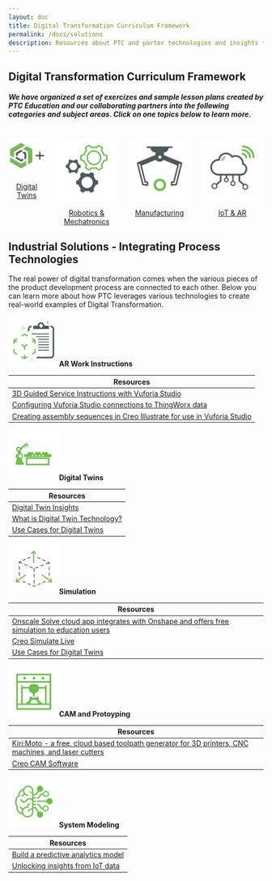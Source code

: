 ```yaml
---
layout: doc
title: Digital Transformation Curriculum Framework
permalink: /docs/solutions
description: Resources about PTC and parter technologies and insights that focus on the integration of DX technologies
---
```

<div class="container">
    <h2>Digital Transformation Curriculum Framework</h2>
    <h5><div>We have organized a set of exercizes and sample lesson plans created by PTC Education and our collaborating partners into the following categories and subject areas. Click on one topics below to learn more.
    </div></h5>
    <div class="container">
        <div class="columns is-vcentered is-centered is-multiline ">
            <div class="column is-one-fourth is-vcentered is-centered">
                <a href="/docs/solutions/onshapedx"><p>
                <img src="/docs/solutions/onshapeplus.png" alt=""/></p>
                <div class="subtitle" style="text-align:center">Digital Twins</div>
                </a>
            </div>
            <div class="column is-one-fourth">
                <a href="/docs/solutions/robotics"><p><img src="/docs/solutions/robot.png" alt=""/></p>
                <div class="subtitle" style="text-align:center">Robotics & Mechatronics</div>
                </a>
            </div>
            <div class="column is-one-fourth">
                <a href="/docs/solutions/manufacturing">
                <p><img src="/docs/solutions/manufacturing.png" alt=""/></p>
                <div class="subtitle" style="text-align:center">Manufacturing</div>
                </a>
            </div>
            <div class="column is-one-fourth">
                <a href="/docs/solutions/iot">
                <p><img src="/docs/solutions/iot.png" alt=""/></p>
                <div class="subtitle" style="text-align:center">IoT & AR</div>
                </a>
            </div>
        </div>
    </div>
</div>

<section class="section">
    <div class="container">
        <h2>Industrial Solutions - Integrating Process Technologies</h2>
        <div>The real power of digital transformation comes when the various pieces of the product development process are connected to each other. Below you can learn more about how PTC leverages various technologies to create real-world examples of Digital Transformation.
        </div>
    </div>
</section>
<div class="container">
        <p><img src="/docs/integrations/ARworkInstructions.png" width="100px" alt=""/><b>AR Work Instructions</b></p>
        <div>
            <table>
                <thead>
                    <tr>
                        <th>Resources</th>
                    </tr>
                </thead>
                <tbody>
                    <tr>
                        <td><a href="http://support.ptc.com/help/vuforia/studio/en/#page/Studio_Help_Center%2Fmetadata%2FMetadata_Intro.html%23">3D Guided Service Instructions with Vuforia Studio</a></td>
                    </tr>
                    <tr>
                        <td><a href="http://support.ptc.com/help/vuforia/studio/en/#page/Studio_Help_Center%2FAnonymousAccess.html">Configuring Vuforia Studio connections to ThingWorx data</a></td>
                    </tr>
                    <tr>
                        <td><a href="http://support.ptc.com/help/vuforia/studio/en/#page/Studio_Help_Center%2FCreateAnimationSequence.html%23">Creating assembly sequences in Creo Illustrate for use in Vuforia Studio</a></td>
                    </tr>
                </tbody>
            </table>
        </div>
        <p><img src="/docs/integrations/DigitalTwins.png" width="100px" alt=""/><b>Digital Twins</b></p>
        <div>
            <table>
                <thead>
                    <tr>
                        <th>Resources</th>
                    </tr>
                </thead>
                <tbody>
                    <tr>
                        <td><a href="https://www.ptc.com/en/industry-insights/digital-twin">Digital Twin Insights</a></td>
                    </tr>
                    <tr>
                        <td><a href="https://www.ptc.com/en/blogs/corporate/what-is-digital-twin-technology">What is Digital Twin Technology?</a></td>
                    </tr>
                    <tr>
                        <td><a href="https://www.ptc.com/-/media/Files/PDFs/IoT/J12599_DigiTwin_Use_Cases_ebk_v8_lowres.pdf">Use Cases for Digital Twins</a></td>
                    </tr>
                </tbody>
            </table>
        </div>
        <p><img src="/docs/integrations/Simulation.png" width="100px" alt=""/><b>Simulation</b></p>
        <div>
            <table>
                <thead>
                    <tr>
                        <th>Resources</th>
                    </tr>
                </thead>
                <tbody>
                    <tr>
                        <td><a href="https://onscale.com/partnerships/onshape">Onscale Solve cloud app integrates with Onshape and offers free simulation to education users</a></td>
                    </tr>
                    <tr>
                        <td><a href="https://www.ptc.com/en/products/creo/simulation-live">Creo Simulate Live</a></td>
                    </tr>
                    <tr>
                        <td><a href="https://www.ptc.com/-/media/Files/PDFs/IoT/J12599_DigiTwin_Use_Cases_ebk_v8_lowres.pdf">Use Cases for Digital Twins</a></td>
                    </tr>
                </tbody>
            </table>
        </div>
        <p><img src="/docs/integrations/CAMprototyping.png" width="100px" alt=""/><b>CAM and Protoyping</b></p>
        <div>
            <table>
                <thead>
                    <tr>
                        <th>Resources</th>
                    </tr>
                </thead>
                <tbody>
                    <tr>
                        <td><a href="https://appstore.onshape.com/apps/CAM/EAAEWYIOMQKBENEMYW2N7MF253CT4WYL6SUJGEY=/description">Kiri:Moto - a free, cloud based toolpath generator for 3D printers, CNC machines, and laser cutters</a></td>
                    </tr>
                    <tr>
                        <td><a href="https://www.ptc.com/en/technologies/cad/cam-software">Creo CAM Software</a></td>
                    </tr>
                </tbody>
            </table>
        </div>
        <p><img src="/docs/integrations/SystemModeling.png" width="100px" alt=""/><b>System Modeling</b></p>
        <div>
            <table>
                <thead>
                    <tr>
                        <th>Resources</th>
                    </tr>
                </thead>
                <tbody>
                    <tr>
                        <td><a href="https://developer.thingworx.com/en/resources/guides/analytics-builder-quickstart">Build a predictive analytics model</a></td>
                    </tr>
                    <tr>
                        <td><a href="https://www.ptc.com/-/media/Files/PDFs/ThingWorx/ThingWorx-Analyze-Brochure.pdf">Unlocking insights from IoT data</a></td>
                    </tr>
                </tbody>
            </table>
        </div>
</div>